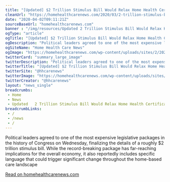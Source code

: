 ```yaml
--- 
title: "[Updated] $2 Trillion Stimulus Bill Would Relax Home Health Certification Requirements, Encourage Telehealth Use"
cleanUrl: "https://homehealthcarenews.com/2020/03/2-trillion-stimulus-bill-would-relax-home-health-certification-requirements-encourage-telehealth-use/"
date: "2020-04-02T09:11:21Z"
sourceBaseUrl: "homehealthcarenews.com"
banner : "/img/resources/Updated 2 Trillion Stimulus Bill Would Relax Home Health Certification Requirements Encourage Telehealth Use.png"
ogType: "article"
ogTitle: "[Updated] $2 Trillion Stimulus Bill Would Relax Home Health Certification Requirements, Encourage Telehealth Use - Home Health Care News"
ogDescription: "Political leaders agreed to one of the most expensive legislative packages in the history of Congress on Wednesday, finalizing the details of a roughly $2 trillion stimulus bill. While the record-breaking package has far-reaching implications for the overall economy, it also reportedly includes specific language that could trigger significant change throughout the home-based care landscape "
ogSiteName: "Home Health Care News"
ogImage: "https://homehealthcarenews.com/wp-content/uploads/sites/2/2020/03/capitol-2028412_1920.jpg"
twitterCard: "summary_large_image"
twitterDescription: "Political leaders agreed to one of the most expensive legislative packages in the history of Congress on Wednesday, finalizing the details of a roughly $2 trillion stimulus bill. While the record-breaking package has far-reaching implications for the overall economy, it also reportedly includes specific language that could trigger significant change throughout the home-based care landscape []"
twitterTitle: "[Updated] $2 Trillion Stimulus Bill Would Relax Home Health Certification Requirements, Encourage Telehealth Use - Home Health Care News"
twitterSite: "@hhcarenews"
twitterImage: "https://homehealthcarenews.com/wp-content/uploads/sites/2/2020/03/capitol-2028412_1920.jpg"
twitterCreator: "@hhcarenews"
layout: "news_single"
breadcrumbs:
 - Home
 - News
 - Updated   2 Trillion Stimulus Bill Would Relax Home Health Certification Requirements  Encourage Telehealth Use
breadcrumbLinks:
 - / 
 - /news
 - / 
---
```

Political leaders agreed to one of the most expensive legislative packages in the history of Congress on Wednesday, finalizing the details of a roughly $2 trillion stimulus bill. While the record-breaking package has far-reaching implications for the overall economy, it also reportedly includes specific language that could trigger significant change throughout the home-based care landscape  
  
[Read on homehealthcarenews.com](https://homehealthcarenews.com/2020/03/2-trillion-stimulus-bill-would-relax-home-health-certification-requirements-encourage-telehealth-use/)
